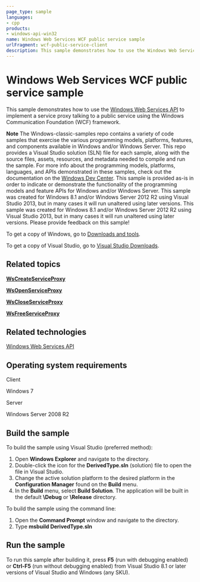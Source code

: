 ```yaml
---
page_type: sample
languages:
- cpp
products:
- windows-api-win32
name: Windows Web Services WCF public service sample
urlFragment: wcf-public-service-client
description: This sample demonstrates how to use the Windows Web Services API to implement a service proxy talking to a public service using the WCF framework.
---
```


# Windows Web Services WCF public service sample

This sample demonstrates how to use the [Windows Web Services API](http://msdn.microsoft.com/en-us/library/windows/desktop/dd430435) to implement a service proxy talking to a public service using the Windows Communication Foundation (WCF) framework.

**Note**  The Windows-classic-samples repo contains a variety of code samples that exercise the various programming models, platforms, features, and components available in Windows and/or Windows Server. This repo provides a Visual Studio solution (SLN) file for each sample, along with the source files, assets, resources, and metadata needed to compile and run the sample. For more info about the programming models, platforms, languages, and APIs demonstrated in these samples, check out the documentation on the [Windows Dev Center](https://dev.windows.com). This sample is provided as-is in order to indicate or demonstrate the functionality of the programming models and feature APIs for Windows and/or Windows Server. This sample was created for Windows 8.1 and/or Windows Server 2012 R2 using Visual Studio 2013, but in many cases it will run unaltered using later versions. This sample was created for Windows 8.1 and/or Windows Server 2012 R2 using Visual Studio 2013, but in many cases it will run unaltered using later versions. Please provide feedback on this sample!

To get a copy of Windows, go to [Downloads and tools](http://go.microsoft.com/fwlink/p/?linkid=301696).

To get a copy of Visual Studio, go to [Visual Studio Downloads](http://go.microsoft.com/fwlink/p/?linkid=301697).

## Related topics

[**WsCreateServiceProxy**](http://msdn.microsoft.com/en-us/library/windows/desktop/dd430507)

[**WsOpenServiceProxy**](http://msdn.microsoft.com/en-us/library/windows/desktop/dd430577)

[**WsCloseServiceProxy**](http://msdn.microsoft.com/en-us/library/windows/desktop/dd430490)

[**WsFreeServiceProxy**](http://msdn.microsoft.com/en-us/library/windows/desktop/dd430534)

## Related technologies

[Windows Web Services API](http://msdn.microsoft.com/en-us/library/windows/desktop/dd430435)

## Operating system requirements

Client

Windows 7

Server

Windows Server 2008 R2

## Build the sample

To build the sample using Visual Studio (preferred method):

1. Open **Windows Explorer** and navigate to the directory.
2. Double-click the icon for the **DerivedType.sln** (solution) file to open the file in Visual Studio.
3. Change the active solution platform to the desired platform in the **Configuration Manager** found on the **Build** menu.
4. In the **Build** menu, select **Build Solution**. The application will be built in the default **\\Debug** or **\\Release** directory.

To build the sample using the command line:

1. Open the **Command Prompt** window and navigate to the directory.
2. Type **msbuild DerivedType.sln**

## Run the sample

To run this sample after building it, press **F5** (run with debugging enabled) or **Ctrl-F5** (run without debugging enabled) from Visual Studio 8.1 or later versions of Visual Studio and Windows (any SKU).

